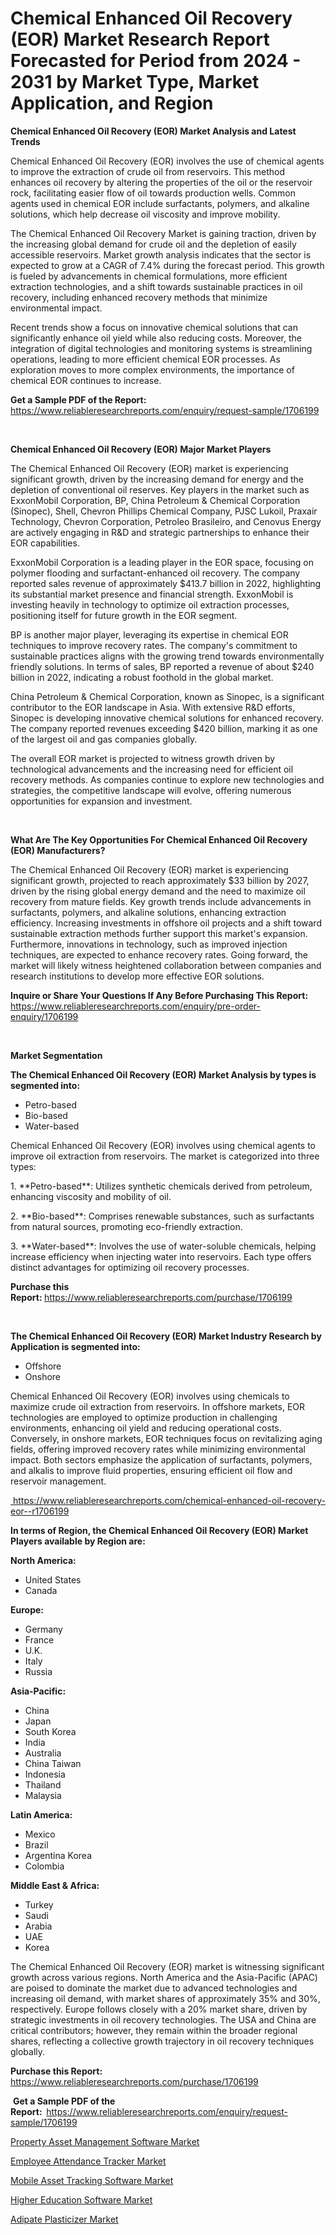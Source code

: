 <p><h1>Chemical Enhanced Oil Recovery (EOR) Market Research Report Forecasted for Period from 2024 -  2031 by Market Type, Market Application, and Region</h1></p><p><strong>Chemical Enhanced Oil Recovery (EOR) Market Analysis and Latest Trends</strong></p>
<p><p>Chemical Enhanced Oil Recovery (EOR) involves the use of chemical agents to improve the extraction of crude oil from reservoirs. This method enhances oil recovery by altering the properties of the oil or the reservoir rock, facilitating easier flow of oil towards production wells. Common agents used in chemical EOR include surfactants, polymers, and alkaline solutions, which help decrease oil viscosity and improve mobility.</p><p>The Chemical Enhanced Oil Recovery Market is gaining traction, driven by the increasing global demand for crude oil and the depletion of easily accessible reservoirs. Market growth analysis indicates that the sector is expected to grow at a CAGR of 7.4% during the forecast period. This growth is fueled by advancements in chemical formulations, more efficient extraction technologies, and a shift towards sustainable practices in oil recovery, including enhanced recovery methods that minimize environmental impact.</p><p>Recent trends show a focus on innovative chemical solutions that can significantly enhance oil yield while also reducing costs. Moreover, the integration of digital technologies and monitoring systems is streamlining operations, leading to more efficient chemical EOR processes. As exploration moves to more complex environments, the importance of chemical EOR continues to increase.</p></p>
<p><strong>Get a Sample PDF of the Report:&nbsp;</strong> <a href="https://www.reliableresearchreports.com/enquiry/request-sample/1706199?utm_campaign=1738&utm_medium=2&utm_source=Github&utm_content=ia&utm_term=21102024&utm_id=chemical-enhanced-oil-recovery-eor">https://www.reliableresearchreports.com/enquiry/request-sample/1706199</a></p>
<p>&nbsp;</p>
<p><strong>Chemical Enhanced Oil Recovery (EOR) Major Market Players</strong></p>
<p><p>The Chemical Enhanced Oil Recovery (EOR) market is experiencing significant growth, driven by the increasing demand for energy and the depletion of conventional oil reserves. Key players in the market such as ExxonMobil Corporation, BP, China Petroleum & Chemical Corporation (Sinopec), Shell, Chevron Phillips Chemical Company, PJSC Lukoil, Praxair Technology, Chevron Corporation, Petroleo Brasileiro, and Cenovus Energy are actively engaging in R&D and strategic partnerships to enhance their EOR capabilities.</p><p>ExxonMobil Corporation is a leading player in the EOR space, focusing on polymer flooding and surfactant-enhanced oil recovery. The company reported sales revenue of approximately $413.7 billion in 2022, highlighting its substantial market presence and financial strength. ExxonMobil is investing heavily in technology to optimize oil extraction processes, positioning itself for future growth in the EOR segment.</p><p>BP is another major player, leveraging its expertise in chemical EOR techniques to improve recovery rates. The company's commitment to sustainable practices aligns with the growing trend towards environmentally friendly solutions. In terms of sales, BP reported a revenue of about $240 billion in 2022, indicating a robust foothold in the global market.</p><p>China Petroleum & Chemical Corporation, known as Sinopec, is a significant contributor to the EOR landscape in Asia. With extensive R&D efforts, Sinopec is developing innovative chemical solutions for enhanced recovery. The company reported revenues exceeding $420 billion, marking it as one of the largest oil and gas companies globally.</p><p>The overall EOR market is projected to witness growth driven by technological advancements and the increasing need for efficient oil recovery methods. As companies continue to explore new technologies and strategies, the competitive landscape will evolve, offering numerous opportunities for expansion and investment.</p></p>
<p>&nbsp;</p>
<p><strong>What Are The Key Opportunities For Chemical Enhanced Oil Recovery (EOR) Manufacturers?</strong></p>
<p><p>The Chemical Enhanced Oil Recovery (EOR) market is experiencing significant growth, projected to reach approximately $33 billion by 2027, driven by the rising global energy demand and the need to maximize oil recovery from mature fields. Key growth trends include advancements in surfactants, polymers, and alkaline solutions, enhancing extraction efficiency. Increasing investments in offshore oil projects and a shift toward sustainable extraction methods further support this market's expansion. Furthermore, innovations in technology, such as improved injection techniques, are expected to enhance recovery rates. Going forward, the market will likely witness heightened collaboration between companies and research institutions to develop more effective EOR solutions.</p></p>
<p><strong>Inquire or Share Your Questions If Any Before Purchasing This Report:</strong> <a href="https://www.reliableresearchreports.com/enquiry/pre-order-enquiry/1706199?utm_campaign=1738&utm_medium=2&utm_source=Github&utm_content=ia&utm_term=21102024&utm_id=chemical-enhanced-oil-recovery-eor">https://www.reliableresearchreports.com/enquiry/pre-order-enquiry/1706199</a></p>
<p>&nbsp;</p>
<p><strong>Market Segmentation</strong></p>
<p><strong>The Chemical Enhanced Oil Recovery (EOR) Market Analysis by types is segmented into:</strong></p>
<p><ul><li>Petro-based</li><li>Bio-based</li><li>Water-based</li></ul></p>
<p><p>Chemical Enhanced Oil Recovery (EOR) involves using chemical agents to improve oil extraction from reservoirs. The market is categorized into three types: </p><p>1. **Petro-based**: Utilizes synthetic chemicals derived from petroleum, enhancing viscosity and mobility of oil. </p><p>2. **Bio-based**: Comprises renewable substances, such as surfactants from natural sources, promoting eco-friendly extraction. </p><p>3. **Water-based**: Involves the use of water-soluble chemicals, helping increase efficiency when injecting water into reservoirs. Each type offers distinct advantages for optimizing oil recovery processes.</p></p>
<p><strong>Purchase this Report:&nbsp;</strong><a href="https://www.reliableresearchreports.com/purchase/1706199?utm_campaign=1738&utm_medium=2&utm_source=Github&utm_content=ia&utm_term=21102024&utm_id=chemical-enhanced-oil-recovery-eor">https://www.reliableresearchreports.com/purchase/1706199</a></p>
<p>&nbsp;</p>
<p><strong>The Chemical Enhanced Oil Recovery (EOR) Market Industry Research by Application is segmented into:</strong></p>
<p><ul><li>Offshore</li><li>Onshore</li></ul></p>
<p><p>Chemical Enhanced Oil Recovery (EOR) involves using chemicals to maximize crude oil extraction from reservoirs. In offshore markets, EOR technologies are employed to optimize production in challenging environments, enhancing oil yield and reducing operational costs. Conversely, in onshore markets, EOR techniques focus on revitalizing aging fields, offering improved recovery rates while minimizing environmental impact. Both sectors emphasize the application of surfactants, polymers, and alkalis to improve fluid properties, ensuring efficient oil flow and reservoir management.</p></p>
<p><a href="https://www.reliableresearchreports.com/chemical-enhanced-oil-recovery-eor--r1706199?utm_campaign=1738&utm_medium=2&utm_source=Github&utm_content=ia&utm_term=21102024&utm_id=chemical-enhanced-oil-recovery-eor">&nbsp;https://www.reliableresearchreports.com/chemical-enhanced-oil-recovery-eor--r1706199</a></p>
<p><strong>In terms of Region, the Chemical Enhanced Oil Recovery (EOR) Market Players available by Region are:</strong></p>
<p>
    <p> <strong> North America: </strong>
        <ul>
            <li>United States</li>
            <li>Canada</li>
        </ul>
        </p> 
    <p> <strong> Europe: </strong>
        <ul>
            <li>Germany</li>
            <li>France</li>
            <li>U.K.</li>
            <li>Italy</li>
            <li>Russia</li>
        </ul>
        </p> 
    <p> <strong> Asia-Pacific: </strong>
        <ul>
            <li>China</li>
            <li>Japan</li>
            <li>South Korea</li>
            <li>India</li>
            <li>Australia</li>
            <li>China Taiwan</li>
            <li>Indonesia</li>
            <li>Thailand</li>
            <li>Malaysia</li>
        </ul>
        </p> 
    <p> <strong> Latin America: </strong>
        <ul>
            <li>Mexico</li>
            <li>Brazil</li>
            <li>Argentina Korea</li>
            <li>Colombia</li>
        </ul>
        </p> 
    <p> <strong> Middle East & Africa: </strong>
        <ul>
            <li>Turkey</li>
            <li>Saudi</li>
            <li>Arabia</li>
            <li>UAE</li>
            <li>Korea</li>
        </ul>
    </p>
    </p>
<p><p>The Chemical Enhanced Oil Recovery (EOR) market is witnessing significant growth across various regions. North America and the Asia-Pacific (APAC) are poised to dominate the market due to advanced technologies and increasing oil demand, with market shares of approximately 35% and 30%, respectively. Europe follows closely with a 20% market share, driven by strategic investments in oil recovery technologies. The USA and China are critical contributors; however, they remain within the broader regional shares, reflecting a collective growth trajectory in oil recovery techniques globally.</p></p>
<p><strong>Purchase this Report: </strong><a href="https://www.reliableresearchreports.com/purchase/1706199?utm_campaign=1738&utm_medium=2&utm_source=Github&utm_content=ia&utm_term=21102024&utm_id=chemical-enhanced-oil-recovery-eor">https://www.reliableresearchreports.com/purchase/1706199</a></p>
<p>&nbsp;<strong>Get a Sample PDF of the Report:&nbsp;&nbsp;</strong><a href="https://www.reliableresearchreports.com/enquiry/request-sample/1706199?utm_campaign=1738&utm_medium=2&utm_source=Github&utm_content=ia&utm_term=21102024&utm_id=chemical-enhanced-oil-recovery-eor">https://www.reliableresearchreports.com/enquiry/request-sample/1706199</a></p>
<p><strong></strong></p>
<p><p><a href="https://www.linkedin.com/pulse/property-asset-management-software-market-trends-strategic-insights-ckbxc?utm_campaign=1738&utm_medium=2&utm_source=Github&utm_content=ia&utm_term=21102024&utm_id=chemical-enhanced-oil-recovery-eor">Property Asset Management Software Market</a></p><p><a href="https://www.linkedin.com/pulse/employee-attendance-tracker-industry-analysis-report-market-size-ybcsc?utm_campaign=1738&utm_medium=2&utm_source=Github&utm_content=ia&utm_term=21102024&utm_id=chemical-enhanced-oil-recovery-eor">Employee Attendance Tracker Market</a></p><p><a href="https://www.linkedin.com/pulse/global-mobile-asset-tracking-software-market-share-growth-opportunities-wsmyc?utm_campaign=1738&utm_medium=2&utm_source=Github&utm_content=ia&utm_term=21102024&utm_id=chemical-enhanced-oil-recovery-eor">Mobile Asset Tracking Software Market</a></p><p><a href="https://www.linkedin.com/pulse/global-higher-education-software-market-trends-analysis-future-ala5c?utm_campaign=1738&utm_medium=2&utm_source=Github&utm_content=ia&utm_term=21102024&utm_id=chemical-enhanced-oil-recovery-eor">Higher Education Software Market</a></p><p><a href="https://github.com/sakalstgliemsk/Market-Research-Report-List-1/blob/main/adipate-plasticizer-market.md?utm_campaign=1738&utm_medium=2&utm_source=Github&utm_content=ia&utm_term=21102024&utm_id=chemical-enhanced-oil-recovery-eor">Adipate Plasticizer Market</a></p></p>